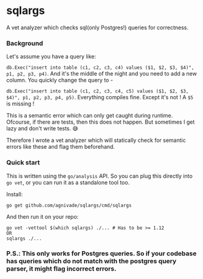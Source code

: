 # sqlargs
A vet analyzer which checks sql(only Postgres!) queries for correctness.

### Background

Let's assume you have a query like:

`db.Exec("insert into table (c1, c2, c3, c4) values ($1, $2, $3, $4)", p1, p2, p3, p4)`. And it's the middle of the night and you need to add a new column. You quickly change the query to -

`db.Exec("insert into table (c1, c2, c3, c4, c5) values ($1, $2, $3, $4)", p1, p2, p3, p4, p5)`. Everything compiles fine. Except it's not ! A `$5` is missing !

This is a semantic error which can only get caught during runtime. Ofcourse, if there are tests, then this does not happen. But sometimes I get lazy and don't write tests. :sweat_smile:

Therefore I wrote a vet analyzer which will statically check for semantic errors like these and flag them beforehand.

### Quick start

This is written using the `go/analysis` API. So you can plug this directly into `go vet`, or you can run it as a standalone tool too.

Install:
```
go get github.com/agnivade/sqlargs/cmd/sqlargs
```

And then run it on your repo:
```
go vet -vettool $(which sqlargs) ./... # Has to be >= 1.12
OR
sqlargs ./...
```

### P.S.: This only works for Postgres queries. So if your codebase has queries which do not match with the postgres query parser, it might flag incorrect errors.
